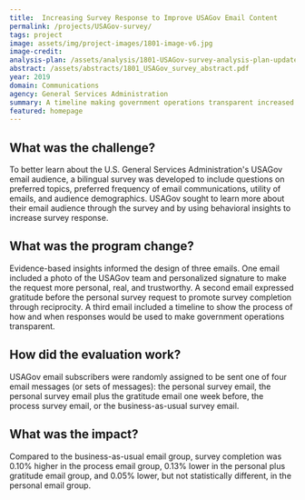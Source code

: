 ```yaml
---
title:  Increasing Survey Response to Improve USAGov Email Content
permalink: /projects/USAGov-survey/
tags: project  
image: assets/img/project-images/1801-image-v6.jpg
image-credit: 
analysis-plan: /assets/analysis/1801-USAGov-survey-analysis-plan-updated.pdf
abstract: /assets/abstracts/1801_USAGov_survey_abstract.pdf
year: 2019  
domain: Communications
agency: General Services Administration
summary: A timeline making government operations transparent increased survey response and an early message of gratitude decreased survey response.
featured: homepage
---
```

## What was the challenge?

To better learn about the U.S. General Services Administration's USAGov email audience, a bilingual survey was developed to include questions on preferred topics, preferred frequency of email communications, utility of emails, and audience demographics. USAGov sought to learn more about their email audience through the survey and by using behavioral insights to increase survey response.

## What was the program change?

Evidence-based insights informed the design of three emails. One email included a photo of the USAGov team and personalized signature to make the request more personal, real, and trustworthy. A second email expressed gratitude before the personal survey request to promote survey completion through reciprocity. A third email included a timeline to show the process of how and when responses would be used to make government operations transparent.

## How did the evaluation work?

USAGov email subscribers were randomly assigned to be sent one of four email messages (or sets of messages): the personal survey email, the personal survey email plus the gratitude email one week before, the process survey email, or the business-as-usual survey email.

## What was the impact?

Compared to the business-as-usual email group, survey completion was 0.10% higher in the process email group, 0.13% lower in the personal plus gratitude email group, and 0.05% lower, but not statistically different, in the personal email group.
